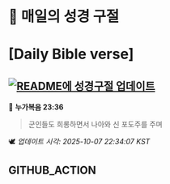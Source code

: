 # 🙏 매일의 성경 구절
# [Daily Bible verse]
## [![README에 성경구절 업데이트](https://github.com/DONGSUKA/first_test/actions/workflows/update-readme-bible.yml/badge.svg)](https://github.com/DONGSUKA/first_test/actions/workflows/update-readme-bible.yml)
<!-- START_BIBLE_VERSE -->
📖 **누가복음 23:36**
> 군인들도 희롱하면서 나아와 신 포도주를 주며

🕊️ _업데이트 시각: 2025-10-07 22:34:07 KST_
  <!-- END_BIBLE_VERSE -->
## GITHUB_ACTION
